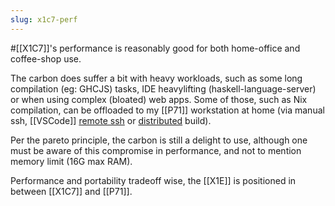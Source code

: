 ```yaml
---
slug: x1c7-perf
---
```


#[[X1C7]]'s performance is reasonably good for both home-office and coffee-shop use. 

The carbon does suffer a bit with heavy workloads, such as some long compilation (eg: GHCJS) tasks, IDE heavylifting (haskell-language-server) or when using complex (bloated) web apps. Some of those, such as Nix compilation, can be offloaded to my [[P71]] workstation at home (via manual ssh, [[VSCode]] [remote ssh][vsr] or [distributed](https://nixos.wiki/wiki/Distributed_build) build).

Per the pareto principle, the carbon is still a delight to use, although one must be aware of this compromise in performance, and not to mention memory limit (16G max RAM).

Performance and portability tradeoff wise, the [[X1E]] is positioned in between [[X1C7]] and [[P71]].

[vsr]: https://code.visualstudio.com/docs/remote/ssh
